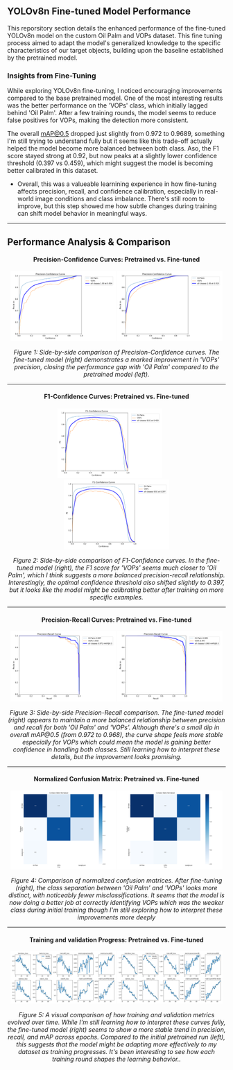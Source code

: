 ## **YOLOv8n Fine-tuned Model Performance**

This reporsitory section details the enhanced performance of the fine-tuned YOLOv8n model on the custom Oil Palm and VOPs dataset. This fine tuning process aimed to adapt the model's generalized knowledge to the specific characteristics of our target objects, building upon the baseline established by the pretrained model.

### **Insights from Fine-Tuning**
While exploring YOLOv8n fine-tuning, I noticed encouraging improvements compared to the base pretrained model. One of the most interesting results was the better performance on the 'VOPs' class, which initially lagged behind 'Oil Palm'. After a few training rounds, the model seems to reduce false positives for VOPs, making the detection more consistent.

The overall mAP@0.5 dropped just slightly from 0.972 to 0.9689, something I'm still trying to understand fully but it seems like this trade-off actually helped the model become more balanced between both class. Aso, the F1 score stayed strong at 0.92, but now peaks at a slightly lower confidence threshold (0.397 vs 0.459), which might suggest the model is becoming better calibrated in this dataset.

* Overall, this was a valueable learnining experience in how fine-tuning affects precision, recall, and confidence calibration, especially in real-world image conditions and class imbalance. There's still room to improve, but this step showed me how subtle changes during training can shift model behavior in meaningful ways.

---

## **Performance Analysis & Comparison**

<h4 align="center">Precision-Confidence Curves: Pretrained vs. Fine-tuned</h4>
<p align="center">
<img src="../pretrained/P_curve.png" alt="Pretrained YOLOv8n Precision-Confidence Curve" width="48%">
<img src="P_curve.png" alt="Fine-tuned YOLOv8n Precision-Confidence Curve" width="48%">
</p>
<p align="center">
<em>Figure 1: Side-by-side comparison of Precision-Confidence curves. The fine-tuned model (right) demonstrates a marked improvement in 'VOPs' precision, closing the performance gap with 'Oil Palm' compared to the pretrained model (left).</em>
</p>

---

<h4 align="center">F1-Confidence Curves: Pretrained vs. Fine-tuned</h4>
<p align="center">
<img src="../pretrained/F1_curve.png" alt="Pretrained YOLOv8n F1-Confidence Curve" width="48%">
&nbsp; &nbsp; &nbsp; &nbsp;
<img src="F1_curve.png" alt="Fine-tuned YOLOv8n F1-Confidence Curve" width="48%">
</p>
<p align="center">
<em>Figure 2: Side-by-side comparison of F1-Confidence curves. In the fine-tuned model (right), the F1 score for 'VOPs' seems much closer to 'Oil Palm', which I think suggests a more balanced precision-recall relationship. Interestingly, the optimal confidence threshold also shifted slightly to 0.397, but it looks like the model might be calibrating better after training on more specific examples.</em>
</p>

---

<h4 align="center">Precision-Recall Curves: Pretrained vs. Fine-tuned</h4> 
<p align="center"> 
  <img src="../pretrained/PR_curve.png" alt="Pretrained YOLOv8n Precision-Recall Curve" width="48%">
  <img src="PR_curve.png" alt="Fine-tuned YOLOv8n Precision-Recall Curve" width="48%"> 
</p> 
<p align="center"> <em>Figure 3: Side-by-side Precision-Recall comparison. The fine-tuned model (right) appears to maintain a more balanced relationship between precision and recall for both 'Oil Palm' and 'VOPs'. Although there's a small dip in overall mAP@0.5 (from 0.972 to 0.968), the curve shape feels more stable especially for VOPs which could mean the model is gaining better confidence in handling both classes. Still learning how to interpret these details, but the improvement looks promising.</em> 
</p>

---

<h4 align="center">Normalized Confusion Matrix: Pretrained vs. Fine-tuned</h4> 
<p align="center"> 
  <img src="../pretrained/confusion_matrix_normalized.png" alt="Pretrained YOLOv8n Confusion Matrix" width="48%">
  <img src="confusion_matrix_normalized.png" alt="Fine-tuned YOLOv8n Confusion Matrix" width="48%"> 
</p> 
<p align="center"> <em>Figure 4: Comparison of normalized confusion matrices. After fine-tuning (right), the class separation between 'Oil Palm' and 'VOPs' looks more distinct, with noticeably fewer misclassifications. It seems that the model is now doing a better job at correctly identifying VOPs which was the weaker class during initial training though I'm still exploring how to interpret these improvements more deeply</em> </p>

---

<h4 align="center">Training and validation Progress: Pretrained vs. Fine-tuned</h4> 
<p align="center"> 
  <img src="../pretrained/pretrained_result.png" alt="Pretrained YOLOv8n Training Progress" width="48%">
  <img src="Fine-tuned results.png" alt="Fine-tuned YOLOv8n Training Progress" width="48%"> 
</p> 
<p align="center"> <em>Figure 5: A visual comparison of how training and validation metrics evolved over time. While I'm still learning how to interpret these curves fully, the fine-tuned model (right) seems to show a more stable trend in precision, recall, and mAP across epochs. Compared to the initial pretrained run (left), this suggests that the model might be adapting more effectively to my dataset as training progresses. It's been interesting to see how each training round shapes the learning behavior..</em> </p>



